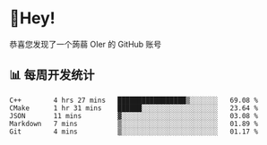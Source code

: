 # 👋Hey!
恭喜您发现了一个蒟蒻 OIer 的 GitHub 账号

## 📊 每周开发统计
<!--START_SECTION:waka-->
```text
C++        4 hrs 27 mins   █████████████████▒░░░░░░░   69.08 % 
CMake      1 hr 31 mins    ██████░░░░░░░░░░░░░░░░░░░   23.64 % 
JSON       11 mins         ▓░░░░░░░░░░░░░░░░░░░░░░░░   03.08 % 
Markdown   7 mins          ▒░░░░░░░░░░░░░░░░░░░░░░░░   01.89 % 
Git        4 mins          ▒░░░░░░░░░░░░░░░░░░░░░░░░   01.17 % 
```
<!--END_SECTION:waka-->
